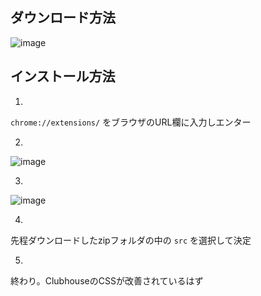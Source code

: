 ## ダウンロード方法

![image](https://user-images.githubusercontent.com/6558862/103064713-0a2f2580-45f8-11eb-951d-0f469a4b4ecb.png)

## インストール方法

1.
`chrome://extensions/` をブラウザのURL欄に入力しエンター


2.
![image](https://user-images.githubusercontent.com/6558862/103064803-419dd200-45f8-11eb-9e77-cc7627e1df57.png)


3.
![image](https://user-images.githubusercontent.com/6558862/103064833-58dcbf80-45f8-11eb-92fc-eb3b85de5b27.png)


4.
先程ダウンロードしたzipフォルダの中の `src` を選択して決定


5.
終わり。ClubhouseのCSSが改善されているはず
